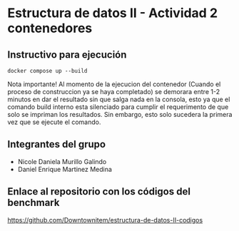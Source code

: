 # Estructura de datos II - Actividad 2 contenedores
## Instructivo para ejecución
```
docker compose up --build
```
Nota importante!
Al momento de la ejecucion del contenedor (Cuando el proceso de construccion ya se haya completado) se demorara entre 1-2 minutos en dar el resultado sin que salga nada en la consola, esto ya que el comando build interno esta silenciado para cumplir el requerimento de que solo se impriman los resultados. Sin embargo, esto solo sucedera la primera vez que se ejecute el comando.

## Integrantes del grupo
- Nicole Daniela Murillo Galindo
- Daniel Enrique Martinez Medina

## Enlace al repositorio con los códigos del benchmark
https://github.com/Downtownitem/estructura-de-datos-II-codigos
